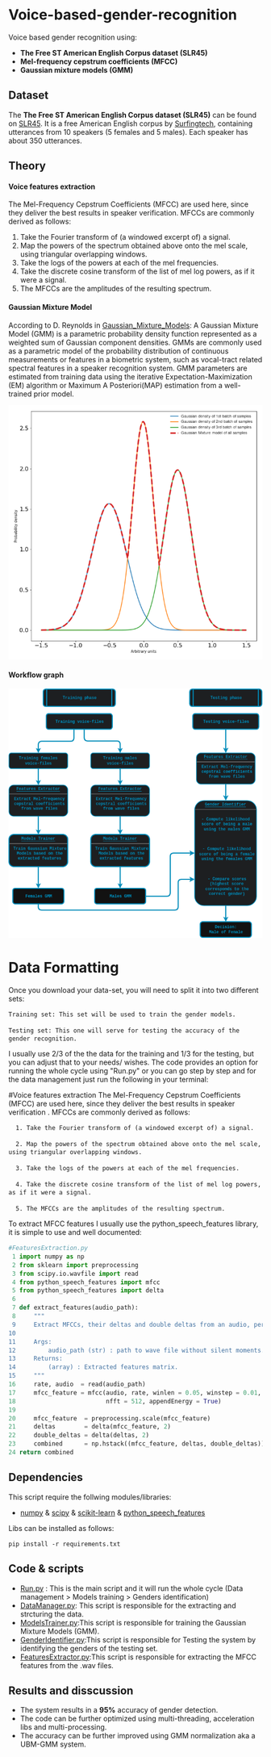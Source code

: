 # Voice-based-gender-recognition
Voice based gender recognition using:
  - **The Free ST American English Corpus dataset (SLR45)**
  - **Mel-frequency cepstrum coefficients (MFCC)**
  - **Gaussian mixture models (GMM)**
## Dataset
The  **The Free ST American English Corpus dataset (SLR45)**  can be found on [SLR45](http://www.openslr.org/45/). It is a free American English corpus by [Surfingtech](www.surfing.ai), containing utterances from 10 speakers (5 females and 5 males). Each speaker has about 350 utterances.

## Theory

#### Voice features extraction
The Mel-Frequency Cepstrum Coefficients (MFCC) are used here, since they deliver the best results in speaker verification.
MFCCs are commonly derived as follows:
1. Take the Fourier transform of (a windowed excerpt of) a signal.
2. Map the powers of the spectrum obtained above onto the mel scale, using triangular overlapping windows.
3. Take the logs of the powers at each of the mel frequencies.
4. Take the discrete cosine transform of the list of mel log powers, as if it were a signal.
5. The MFCCs are the amplitudes of the resulting spectrum.

#### Gaussian Mixture Model
According to D. Reynolds in [Gaussian_Mixture_Models](https://pdfs.semanticscholar.org/734b/07b53c23f74a3b004d7fe341ae4fce462fc6.pdf):
A Gaussian Mixture Model (GMM) is a parametric probability density function represented as a weighted sum of Gaussian component densities. GMMs are commonly used as a parametric model of the probability distribution of continuous measurements or features in a biometric system, such as vocal-tract related spectral features in a speaker recognition system. GMM parameters are estimated from training data using the iterative Expectation-Maximization (EM) algorithm or Maximum A Posteriori(MAP) estimation from a well-trained prior model.
<p align="center">
  <img src="gmm.png" width="700" style="background-color:white;"/>
</p>

#### Workflow graph
<p align="center">
  <img src="genderspeaker.png" width="700"/>
</p>

# Data Formatting 
 Once you download your data-set, you will need to split it into two different sets:

    Training set: This set will be used to train the gender models.
    
    Testing set: This one will serve for testing the accuracy of the gender recognition.

I usually use 2/3 of the the data for the training and 1/3 for the testing, but you can adjust that to your needs/ wishes. The code provides an option for running the whole cycle using "Run.py" or you can go step by step and for the data management just run the following in your terminal:

#Voice features extraction
The Mel-Frequency Cepstrum Coefficients (MFCC) are used here, since they deliver the best results in speaker verification . MFCCs are commonly derived as follows:

      1. Take the Fourier transform of (a windowed excerpt of) a signal.
      
      2. Map the powers of the spectrum obtained above onto the mel scale, using triangular overlapping windows.
      
      3. Take the logs of the powers at each of the mel frequencies.
      
      4. Take the discrete cosine transform of the list of mel log powers, as if it were a signal.
      
      5. The MFCCs are the amplitudes of the resulting spectrum.

To extract MFCC features I usually use the python_speech_features library, it is simple to use and well documented:
```python
#FeaturesExtraction.py
 1 import numpy as np
 2 from sklearn import preprocessing
 3 from scipy.io.wavfile import read
 4 from python_speech_features import mfcc
 5 from python_speech_features import delta
 6
 7 def extract_features(audio_path):
 8     """
 9     Extract MFCCs, their deltas and double deltas from an audio, performs CMS.
10
11     Args:
12         audio_path (str) : path to wave file without silent moments.
13     Returns:
14         (array) : Extracted features matrix.
15     """
16     rate, audio  = read(audio_path)
17     mfcc_feature = mfcc(audio, rate, winlen = 0.05, winstep = 0.01, numcep = 5, nfilt = 30,
18                         nfft = 512, appendEnergy = True)
19
20     mfcc_feature  = preprocessing.scale(mfcc_feature)
21     deltas        = delta(mfcc_feature, 2)
22     double_deltas = delta(deltas, 2)
23     combined      = np.hstack((mfcc_feature, deltas, double_deltas))
24 return combined
```


## Dependencies
This script require the follwing modules/libraries:
* [numpy](http://www.numpy.org/) & [scipy](https://www.scipy.org/) & [scikit-learn](https://scikit-learn.org/stable/) & [python_speech_features](https://github.com/jameslyons/python_speech_features)

Libs can be installed as follows:
```
pip install -r requirements.txt
```
## Code & scripts
- [Run.py](Run.py) : This is the main script and it will run the whole cycle (Data management > Models training > Genders identification)
- [DataManager.py](Code/DataManager.py): This script is responsible for the extracting and strcturing the data.
- [ModelsTrainer.py](Code/ModelsTrainer.py):This script is responsible for training the Gaussian Mixture Models (GMM).
- [GenderIdentifier.py](Code/GenderIdentifier.py):This script is responsible for Testing the system by identifying the genders of the testing set.
- [FeaturesExtractor.py](Code/FeaturesExtractor.py):This script is responsible for extracting the MFCC features from the .wav files.

## Results and disscussion
- The system results in a **95%** accuracy of gender detection.
- The code can be further optimized using multi-threading, acceleration libs and multi-processing.
- The accuracy can be further improved using GMM normalization aka a UBM-GMM system.
